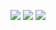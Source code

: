 ![](https://bgithub.xyz/sc2013bot/profile-readme-stats-card/raw/refs/heads/master/github-readme-stats_-SONGCI.svg)
![](https://bgithub.xyz/sc2013bot/profile-readme-stats-card/raw/refs/heads/master/graph_SONGCI.svg)
![](https://bgithub.xyz/sc2013bot/profile-readme-stats-card/raw/refs/heads/master/top-langs_SONGCI.svg)
